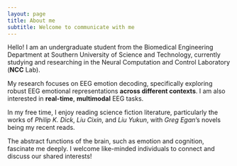 ```yaml
---
layout: page
title: About me
subtitle: Welcome to communicate with me
---
```


Hello! I am an undergraduate student from the Biomedical Engineering Department at Southern University of Science and Technology, currently studying and researching in the Neural Computation and Control Laboratory (**NCC** Lab). 

My research focuses on EEG emotion decoding, specifically exploring robust EEG emotional representations **across different contexts**. I am also interested in **real-time**, **multimodal** EEG tasks.

In my free time, I enjoy reading science fiction literature, particularly the works of _Philip K. Dick_, _Liu Cixin_, and _Liu Yukun_, with _Greg Egan_’s novels being my recent reads. 

The abstract functions of the brain, such as emotion and cognition, fascinate me deeply. I welcome like-minded individuals to connect and discuss our shared interests!
